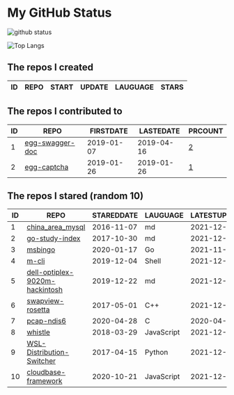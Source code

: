 # My GitHub Status

<img src="https://github-readme-stats-1.yihong0618.vercel.app/api?username=jc-lathander&show_icons=true&&&hide_title=true&count_private=true" alt="github status" />

![Top Langs](https://github-readme-stats-1.yihong0618.vercel.app/api/top-langs/?username=jc-lathander&layout=compact)

<!--START_SECTION:my_github-->
## The repos I created
| ID | REPO | START | UPDATE | LAUGUAGE | STARS |
|----|------|-------|--------|----------|-------|

## The repos I contributed to
| ID |                                REPO                                | FIRSTDATE  | LASTEDATE  |                                          PRCOUNT                                           |
|----|--------------------------------------------------------------------|------------|------------|--------------------------------------------------------------------------------------------|
|  1 | [egg-swagger-doc](https://github.com/Yanshijie-EL/egg-swagger-doc) | 2019-01-07 | 2019-04-16 | [2](https://github.com/Yanshijie-EL/egg-swagger-doc/pulls?q=is%3Apr+author%3Ajc-lathander) |
|  2 | [egg-captcha](https://github.com/Raoul1996/egg-captcha)            | 2019-01-26 | 2019-01-26 | [1](https://github.com/Raoul1996/egg-captcha/pulls?q=is%3Apr+author%3Ajc-lathander)        |

## The repos I stared (random 10)
| ID |                                             REPO                                              | STAREDDATE |  LAUGUAGE  | LATESTUPDATE |
|----|-----------------------------------------------------------------------------------------------|------------|------------|--------------|
|  1 | [china_area_mysql](https://github.com/kakuilan/china_area_mysql)                              | 2016-11-07 | md         | 2021-12-13   |
|  2 | [go-study-index](https://github.com/unknwon/go-study-index)                                   | 2017-10-30 | md         | 2021-12-13   |
|  3 | [msbingo](https://github.com/khoad/msbingo)                                                   | 2020-01-17 | Go         | 2021-11-11   |
|  4 | [m-cli](https://github.com/rgcr/m-cli)                                                        | 2019-12-04 | Shell      | 2021-12-13   |
|  5 | [dell-optiplex-9020m-hackintosh](https://github.com/mingcheng/dell-optiplex-9020m-hackintosh) | 2019-12-22 | md         | 2021-12-10   |
|  6 | [swapview-rosetta](https://github.com/lilydjwg/swapview-rosetta)                              | 2017-05-01 | C++        | 2021-12-04   |
|  7 | [pcap-ndis6](https://github.com/SageAxcess/pcap-ndis6)                                        | 2020-04-28 | C          | 2020-04-28   |
|  8 | [whistle](https://github.com/avwo/whistle)                                                    | 2018-03-29 | JavaScript | 2021-12-13   |
|  9 | [WSL-Distribution-Switcher](https://github.com/RoliSoft/WSL-Distribution-Switcher)            | 2017-04-15 | Python     | 2021-12-13   |
| 10 | [cloudbase-framework](https://github.com/Tencent/cloudbase-framework)                         | 2020-10-21 | JavaScript | 2021-12-13   |

<!--END_SECTION:my_github-->
